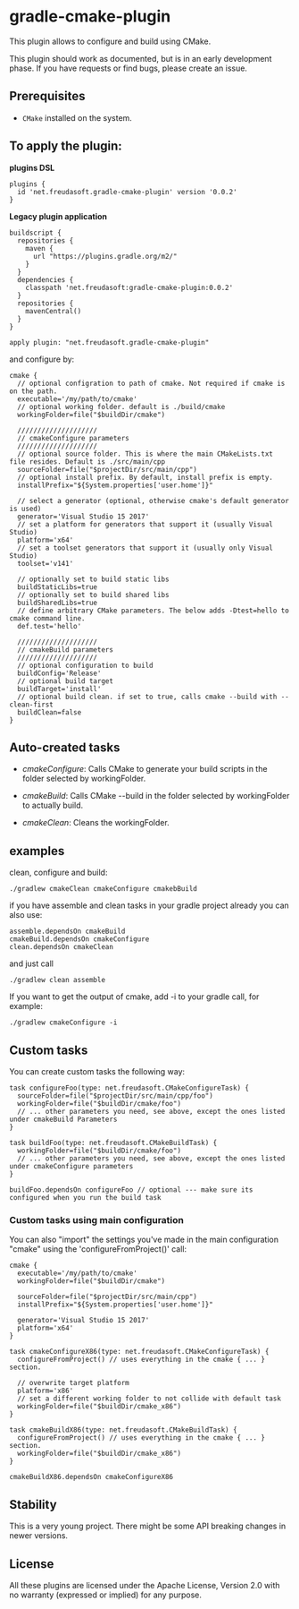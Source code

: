 # gradle-cmake-plugin
This plugin allows to configure and build using CMake. 

This plugin should work as documented, but is in an early development phase. 
If you have requests or find bugs, please create an issue.

## Prerequisites

* `CMake` installed on the system.

## To apply the plugin:

**plugins DSL**

	plugins {
	  id 'net.freudasoft.gradle-cmake-plugin' version '0.0.2'
	}

**Legacy plugin application**

	buildscript {
	  repositories {
	    maven {
	      url "https://plugins.gradle.org/m2/"
	    }
	  }
	  dependencies {
	    classpath 'net.freudasoft:gradle-cmake-plugin:0.0.2'
	  }
	  repositories {
	    mavenCentral()
	  }
	}

	apply plugin: "net.freudasoft.gradle-cmake-plugin"

and configure by:

	cmake {
	  // optional configration to path of cmake. Not required if cmake is on the path.
	  executable='/my/path/to/cmake'
	  // optional working folder. default is ./build/cmake
	  workingFolder=file("$buildDir/cmake")

	  ////////////////////
	  // cmakeConfigure parameters
	  ////////////////////
	  // optional source folder. This is where the main CMakeLists.txt file resides. Default is ./src/main/cpp
	  sourceFolder=file("$projectDir/src/main/cpp")
	  // optional install prefix. By default, install prefix is empty.
	  installPrefix="${System.properties['user.home']}"

	  // select a generator (optional, otherwise cmake's default generator is used)
	  generator='Visual Studio 15 2017'
	  // set a platform for generators that support it (usually Visual Studio)
	  platform='x64'
	  // set a toolset generators that support it (usually only Visual Studio)
	  toolset='v141'
  
	  // optionally set to build static libs
	  buildStaticLibs=true
	  // optionally set to build shared libs
	  buildSharedLibs=true
	  // define arbitrary CMake parameters. The below adds -Dtest=hello to cmake command line.
	  def.test='hello'

	  ////////////////////
	  // cmakeBuild parameters
	  ////////////////////
	  // optional configuration to build
	  buildConfig='Release'
	  // optional build target
	  buildTarget='install'
	  // optional build clean. if set to true, calls cmake --build with --clean-first
	  buildClean=false
	}

## Auto-created tasks

* *cmakeConfigure*: Calls CMake to generate your build scripts in the folder selected by workingFolder.

* *cmakeBuild*: Calls CMake --build in the folder selected by workingFolder to actually build.

* *cmakeClean*: Cleans the workingFolder.

## examples

clean, configure and build:
	
	./gradlew cmakeClean cmakeConfigure cmakebBuild

if you have assemble and clean tasks in your gradle project already you can also use:
	
	assemble.dependsOn cmakeBuild
	cmakeBuild.dependsOn cmakeConfigure
	clean.dependsOn cmakeClean

and just call

	./gradlew clean assemble
	
If you want to get the output of cmake, add -i to your gradle call, for example:
	
	./gradlew cmakeConfigure -i
	
## Custom tasks

You can create custom tasks the following way:

	task configureFoo(type: net.freudasoft.CMakeConfigureTask) {
	  sourceFolder=file("$projectDir/src/main/cpp/foo")
	  workingFolder=file("$buildDir/cmake/foo")
	  // ... other parameters you need, see above, except the ones listed under cmakeBuild Parameters
	}
	
	task buildFoo(type: net.freudasoft.CMakeBuildTask) {
	  workingFolder=file("$buildDir/cmake/foo")
	  // ... other parameters you need, see above, except the ones listed under cmakeConfigure parameters
	}

	buildFoo.dependsOn configureFoo // optional --- make sure its configured when you run the build task

### Custom tasks using main configuration

You can also "import" the settings you've made in the main configuration "cmake" using the 'configureFromProject()' call:

	cmake {
	  executable='/my/path/to/cmake'
	  workingFolder=file("$buildDir/cmake")

	  sourceFolder=file("$projectDir/src/main/cpp")
	  installPrefix="${System.properties['user.home']}"

	  generator='Visual Studio 15 2017'
	  platform='x64'
	}

	task cmakeConfigureX86(type: net.freudasoft.CMakeConfigureTask) {
	  configureFromProject() // uses everything in the cmake { ... } section.

	  // overwrite target platform
	  platform='x86'
	  // set a different working folder to not collide with default task
	  workingFolder=file("$buildDir/cmake_x86")
	}
	
	task cmakeBuildX86(type: net.freudasoft.CMakeBuildTask) {
	  configureFromProject() // uses everything in the cmake { ... } section.
	  workingFolder=file("$buildDir/cmake_x86")
	}

	cmakeBuildX86.dependsOn cmakeConfigureX86

## Stability

This is a very young project. There might be some API breaking changes in newer versions.

## License

All these plugins are licensed under the Apache License, Version 2.0 with no warranty (expressed or implied) for any purpose.
